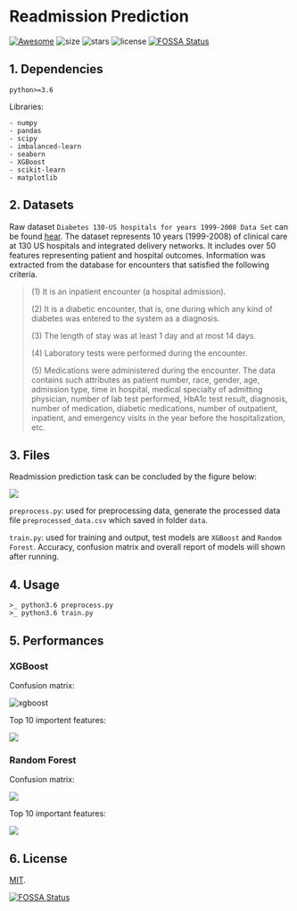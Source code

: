 # Readmission Prediction

[![Awesome](https://awesome.re/badge.svg)](https://awesome.re)
![size](https://img.shields.io/github/repo-size/freesinger/Readmission_Prediction.svg?style=plastic)
![stars](https://img.shields.io/github/stars/freesinger/Readmission_Prediction.svg?style=social)
![license](https://img.shields.io/github/license/freesinger/Readmission_Prediction.svg?style=plastic)
[![FOSSA Status](https://app.fossa.io/api/projects/git%2Bgithub.com%2Ffreesinger%2Freadmission_prediction.svg?type=shield)](https://app.fossa.io/projects/git%2Bgithub.com%2Ffreesinger%2Freadmission_prediction?ref=badge_shield)

## 1. Dependencies

`python>=3.6`

Libraries:
```
- numpy
- pandas
- scipy
- imbalanced-learn
- seaborn
- XGBoost
- scikit-learn
- matplotlib
```

## 2. Datasets

Raw dataset `Diabetes 130-US hospitals for years 1999-2008 Data Set` can be found [hear](https://archive.ics.uci.edu/ml/datasets/Diabetes+130-US+hospitals+for+years+1999-2008#).
The dataset represents 10 years (1999-2008) of clinical care at 130 US hospitals and integrated delivery networks. It includes over 50 features representing patient and hospital outcomes. Information was extracted from the database for encounters that satisfied the following criteria. 

> (1) It is an inpatient encounter (a hospital admission).
> 
> (2) It is a diabetic encounter, that is, one during which any kind of diabetes was entered to the system as a diagnosis.
> 
> (3) The length of stay was at least 1 day and at most 14 days.
> 
> (4) Laboratory tests were performed during the encounter.
> 
> (5) Medications were administered during the encounter. The data contains such attributes as patient number, race, gender, age, admission type, time in hospital, medical specialty of admitting physician, number of lab test performed, HbA1c test result, diagnosis, number of medication, diabetic medications, number of outpatient, inpatient, and emergency visits in the year before the hospitalization, etc.

## 3. Files

Readmission prediction task can be concluded by the figure below:

![](images/task.png)

`preprocess.py`: used for preprocessing data, generate the processed data file `preprocessed_data.csv` which saved in folder `data`.

`train.py`: used for training and output, test models are `XGBoost` and `Random Forest`. Accuracy, confusion matrix and overall report of models will shown after running.

## 4. Usage

```
>_ python3.6 preprocess.py
>_ python3.6 train.py
```

## 5. Performances

### XGBoost

Confusion matrix:

![xgboost](./images/XGBoost.png)

Top 10 importent features:

![](images/XGBfeatImportance.jpg)

### Random Forest

Confusion matrix:

![](images/randomForest.png)

Top 10 important features:

![](images/RFfeatImportance.jpg)

## 6. License
[MIT](https://github.com/freesinger/Readmission_Prediction/blob/master/LICENSE).


[![FOSSA Status](https://app.fossa.io/api/projects/git%2Bgithub.com%2Ffreesinger%2Freadmission_prediction.svg?type=large)](https://app.fossa.io/projects/git%2Bgithub.com%2Ffreesinger%2Freadmission_prediction?ref=badge_large)